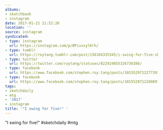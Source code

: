 ```yaml
---
albums:
- sketchbook
- instagram
date: 2017-01-21 21:52:20
location: ''
source: instagram
syndicated:
- type: instagram
  url: https://instagram.com/p/BPisvxylKrh/
- type: tumblr
  url: https://roytang.tumblr.com/post/156184335345/i-swing-for-five-sketchdaily-mtg
- type: twitter
  url: https://twitter.com/roytang/statuses/822924855326736386/
- type: facebook
  url: https://www.facebook.com/stephen.roy.tang/posts/10155297122773912:0
- type: facebook
  url: https://www.facebook.com/stephen.roy.tang/posts/10155297122808912
tags:
- sketchdaily
- mtg
- '2017'
- instagram
title: '"I swing for five!" '
---
```


"I swing for five!" #sketchdaily #mtg
